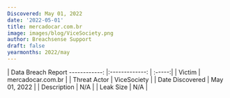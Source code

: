 ```yaml
---
Discovered: May 01, 2022
date: '2022-05-01'
title: mercadocar.com.br
image: images/blog/ViceSociety.png
author: Breachsense Support
draft: false
yearmonths: 2022/may
---
```



| Data Breach Report
------------:   |:-------------:    | :-----:|
| Victim    | mercadocar.com.br      | 
| Threat Actor    | ViceSociety      | 
| Date Discovered    | May 01, 2022      | 
| Description    | N/A      | 
| Leak Size    | N/A      | 

